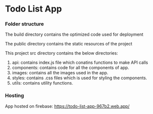 # Todo List App

### Folder structure

The build directory contains the optimized code used for deployment

The public directory contains the static resources of the project

This project src directory contains the below directories:
1. api: contains index.js file which conatins functions to make API calls
2. components: contains code for all the components of app.
3. images: contains all the images used in the app.
4. styles: contains .css files which is used for styling the components.
5. utils: contains utility functions.

### Hosting

App hosted on firebase: https://todo-list-app-967b2.web.app/